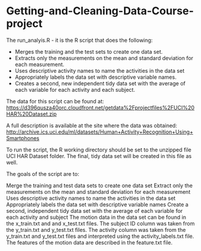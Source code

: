 # Getting-and-Cleaning-Data-Course-project

The run_analyis.R - it is the R script that does the following:
* Merges the training and the test sets to create one data set.
* Extracts only the measurements on the mean and standard deviation for each measurement. 
* Uses descriptive activity names to name the activities in the data set
* Appropriately labels the data set with descriptive variable names. 
* Creates a second, new independent tidy data set with the average of each variable for each activity and each subject.

The data for this script can be found at: https://d396qusza40orc.cloudfront.net/getdata%2Fprojectfiles%2FUCI%20HAR%20Dataset.zip

A full description is available at the site where the data was obtained: 
http://archive.ics.uci.edu/ml/datasets/Human+Activity+Recognition+Using+Smartphones

To run the script, the R working directory should be set to the unzipped file UCI HAR Dataset folder. The final, tidy data set will be created in this file as well.

The goals of the script are to:

Merge the training and test data sets to create one data set
Extract only the measurements on the mean and standard deviation for each measurement
Uses descriptive activity names to name the activities in the data set
Appropriately labels the data set with descriptive variable names
Create a second, independent tidy data set with the average of each variable for each activity and subject
The motion data in the data set can be found in the x_train.txt and and x_test.txt files. The subject ID column was taken from the y_train.txt and y_test.txt files. The activity column was taken from the y_train.txt and y_test.txt files and interpreted using the activity_labels.txt file. The features of the motion data are described in the feature.txt file.
